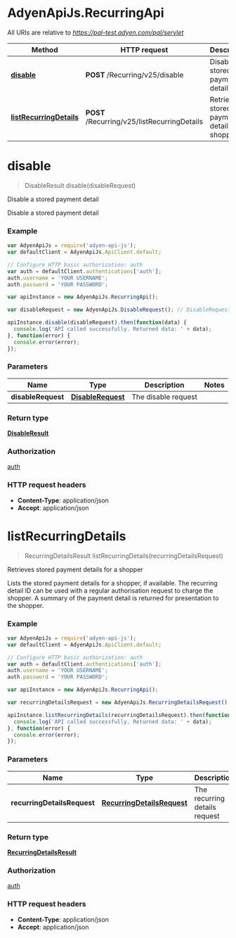 # AdyenApiJs.RecurringApi

All URIs are relative to *https://pal-test.adyen.com/pal/servlet*

Method | HTTP request | Description
------------- | ------------- | -------------
[**disable**](RecurringApi.md#disable) | **POST** /Recurring/v25/disable | Disable a stored payment detail
[**listRecurringDetails**](RecurringApi.md#listRecurringDetails) | **POST** /Recurring/v25/listRecurringDetails | Retrieves stored payment details for a shopper


<a name="disable"></a>
# **disable**
> DisableResult disable(disableRequest)

Disable a stored payment detail

Disable a stored payment detail

### Example
```javascript
var AdyenApiJs = require('adyen-api-js');
var defaultClient = AdyenApiJs.ApiClient.default;

// Configure HTTP basic authorization: auth
var auth = defaultClient.authentications['auth'];
auth.username = 'YOUR USERNAME';
auth.password = 'YOUR PASSWORD';

var apiInstance = new AdyenApiJs.RecurringApi();

var disableRequest = new AdyenApiJs.DisableRequest(); // DisableRequest | The disable request

apiInstance.disable(disableRequest).then(function(data) {
  console.log('API called successfully. Returned data: ' + data);
}, function(error) {
  console.error(error);
});

```

### Parameters

Name | Type | Description  | Notes
------------- | ------------- | ------------- | -------------
 **disableRequest** | [**DisableRequest**](DisableRequest.md)| The disable request | 

### Return type

[**DisableResult**](DisableResult.md)

### Authorization

[auth](../README.md#auth)

### HTTP request headers

 - **Content-Type**: application/json
 - **Accept**: application/json

<a name="listRecurringDetails"></a>
# **listRecurringDetails**
> RecurringDetailsResult listRecurringDetails(recurringDetailsRequest)

Retrieves stored payment details for a shopper

Lists the stored payment details for a shopper, if available. The recurring detail ID can be used with a regular authorisation request to charge the shopper. A summary of the payment detail is returned for presentation to the shopper.

### Example
```javascript
var AdyenApiJs = require('adyen-api-js');
var defaultClient = AdyenApiJs.ApiClient.default;

// Configure HTTP basic authorization: auth
var auth = defaultClient.authentications['auth'];
auth.username = 'YOUR USERNAME';
auth.password = 'YOUR PASSWORD';

var apiInstance = new AdyenApiJs.RecurringApi();

var recurringDetailsRequest = new AdyenApiJs.RecurringDetailsRequest(); // RecurringDetailsRequest | The recurring details request

apiInstance.listRecurringDetails(recurringDetailsRequest).then(function(data) {
  console.log('API called successfully. Returned data: ' + data);
}, function(error) {
  console.error(error);
});

```

### Parameters

Name | Type | Description  | Notes
------------- | ------------- | ------------- | -------------
 **recurringDetailsRequest** | [**RecurringDetailsRequest**](RecurringDetailsRequest.md)| The recurring details request | 

### Return type

[**RecurringDetailsResult**](RecurringDetailsResult.md)

### Authorization

[auth](../README.md#auth)

### HTTP request headers

 - **Content-Type**: application/json
 - **Accept**: application/json

